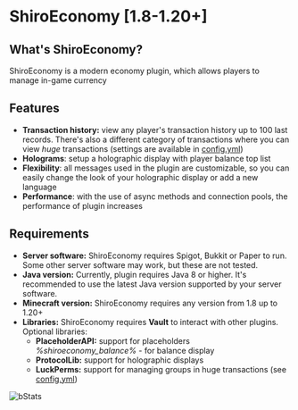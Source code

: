 
# ShiroEconomy [1.8-1.20+]

## What's ShiroEconomy?

ShiroEconomy is a modern economy plugin, which allows players to manage in-game currency

## Features
- **Transaction history:** view any player's transaction history up to 100 last records. There's also a different category of transactions where you can view *huge* transactions (settings are available in [config.yml](https://github.com/desngr/ShiroEconomy/blob/main/src/main/resources/config.yml))
- **Holograms**: setup a holographic display with player balance top list
- **Flexibility**: all messages used in the plugin are customizable, so you can easily change the look of your holographic display or add a new language
- **Performance**: with the use of async methods and connection pools, the performance of plugin increases

## Requirements

- **Server software:** ShiroEconomy requires Spigot, Bukkit or Paper to run. Some other server software may work, but these are not tested.
- **Java version:** Currently, plugin requires Java 8 or higher. It's recommended to use the latest Java version supported by your server software.
- **Minecraft version:** ShiroEconomy requires any version from 1.8 up to 1.20+
- **Libraries:** ShiroEconomy requires **Vault** to interact with other plugins. Optional libraries:
    - **PlaceholderAPI:** support for placeholders *%shiroeconomy_balance%* - for balance display
    - **ProtocolLib:** support for holographic displays
    - **LuckPerms:** support for managing groups in huge transactions (see [config.yml](https://github.com/desngr/ShiroEconomy/blob/main/src/main/resources/config.yml))

![bStats](https://bstats.org/signatures/bukkit/ShiroEconomy.svg)


